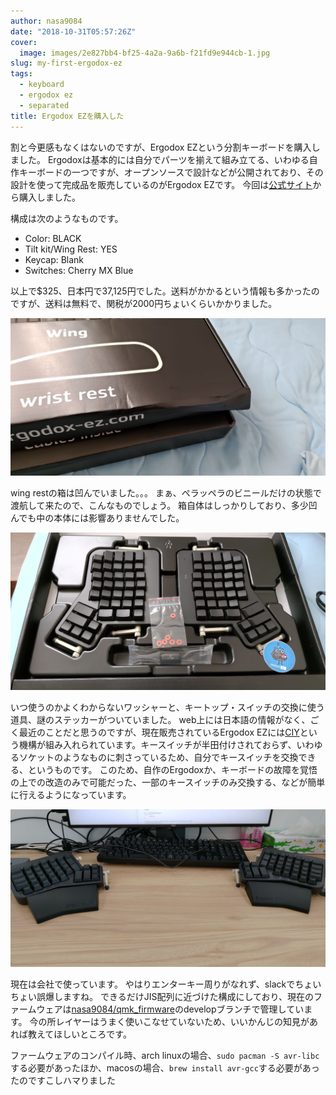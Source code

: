 ```yaml
---
author: nasa9084
date: "2018-10-31T05:57:26Z"
cover:
  image: images/2e827bb4-bf25-4a2a-9a6b-f21fd9e944cb-1.jpg
slug: my-first-ergodox-ez
tags:
  - keyboard
  - ergodox ez
  - separated
title: Ergodox EZを購入した
---
```



割と今更感もなくはないのですが、Ergodox EZという分割キーボードを購入しました。
Ergodoxは基本的には自分でパーツを揃えて組み立てる、いわゆる自作キーボードの一つですが、オープンソースで設計などが公開されており、その設計を使って完成品を販売しているのがErgodox EZです。
今回は[公式サイト](https://ergodox-ez.com/)から購入しました。

構成は次のようなものです。
* Color: BLACK
* Tilt kit/Wing Rest: YES
* Keycap: Blank
* Switches: Cherry MX Blue

以上で$325、日本円で37,125円でした。送料がかかるという情報も多かったのですが、送料は無料で、関税が2000円ちょいくらいかかりました。

![box of wing rest](images/56e74246-0485-4121-9391-285ebb6957fe.jpg)

wing restの箱は凹んでいました。。。
まぁ、ペラッペラのビニールだけの状態で渡航して来たので、こんなものでしょう。
箱自体はしっかりしており、多少凹んでも中の本体には影響ありませんでした。

![ergodox ez](images/2e827bb4-bf25-4a2a-9a6b-f21fd9e944cb.jpg)

いつ使うのかよくわからないワッシャーと、キートップ・スイッチの交換に使う道具、謎のステッカーがついていました。
web上には日本語の情報がなく、ごく最近のことだと思うのですが、現在販売されているErgodox EZには[CIY](https://ergodox-ez.com/pages/change-it-yourself)という機構が組み入れられています。キースイッチが半田付けされておらず、いわゆるソケットのようなものに刺さっているため、自分でキースイッチを交換できる、というものです。
このため、自作のErgodoxか、キーボードの故障を覚悟の上での改造のみで可能だった、一部のキースイッチのみ交換する、などが簡単に行えるようになっています。

![ergodox in office](images/cb36c90a-91ab-434e-92e3-b0b7ece0ae2d.jpg)

現在は会社で使っています。
やはりエンターキー周りがなれず、slackでちょいちょい誤爆しますね。
できるだけJIS配列に近づけた構成にしており、現在のファームウェアは[nasa9084/qmk_firmware](https://github.com/nasa9084/qmk_firmware)のdevelopブランチで管理しています。
今の所レイヤーはうまく使いこなせていないため、いいかんじの知見があれば教えてほしいところです。

ファームウェアのコンパイル時、arch linuxの場合、`sudo pacman -S avr-libc`する必要があったほか、macosの場合、`brew install avr-gcc`する必要があったのですこしハマりました



